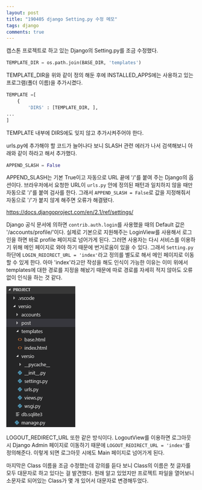 ```yaml
---
layout: post
title: "190405 django Setting.py 수정 메모"
tags: django
comments: true
---
```


캡스톤 프로젝트로 하고 있는 Django의 Setting.py를 조금 수정했다.
```python
TEMPLATE_DIR = os.path.join(BASE_DIR, 'templates')
```
TEMPLATE_DIR을 위와 같이 정의 해둔 후에 INSTALLED_APPS에는 사용하고 있는 프로그램(폴더 이름)을 추가시켰다.
```python
TEMPLATE =[
    {
        'DIRS' : [TEMPLATE_DIR, ],
...
]
```
TEMPLATE 내부에 DIRS에도 잊지 않고 추가시켜주어야 한다.

urls.py에 추가해야 할 코드가 늘어나다 보니 SLASH 관련 에러가 나서 검색해보니 아래와 같이 하라고 해서 추가했다.
```python
APPEND_SLASH = False
```
APPEND_SLASH는 기본 True이고 자동으로 URL 끝에 '/'를 붙여 주는 Django의 옵션이다.
브라우저에서 요청한 URL이 `urls.py` 안에 정의된 패턴과 일치하지 않을 때만 자동으로 '/'를 붙여 검사를 한다.
그래서 `APPEND_SLASH = False`로 값을 지정해줘서 자동으로 '/'가 붙지 않게 해주면 오류가 해결됐다.

<https://docs.djangoproject.com/en/2.1/ref/settings/>

Django 공식 문서에 의하면 `contrib.auth.login`를 사용했을 때의 Default 값은 '/accounts/profile/'이다.
실제로 기본으로 지원해주는 LoginView를 사용해서 로그인을 하면 바로 profile 페이지로 넘어가게 된다.
그러면 사용자는 다시 서비스를 이용하기 위해 메인 페이지로 와야 하기 때문에 번거로움이 있을 수 있다.
그래서 `Setting.py` 하단에 `LOGIN_REDIRECT_URL = 'index'`라고 정의를 별도로 해서 메인 페이지로 이동할 수 있게 한다.
아마 'index'라고만 작성을 해도 인식이 가능한 이유는 이미 위에서 templates에 대한 경로를 지정을 해놨기 때문에 따로 경로를 자세히 적지 않아도 오류 없이 인식을 하는 것 같다.

<img src = "/images/190405_settings.png">

LOGOUT_REDIRECT_URL 또한 같은 방식이다.
LogoutView를 이용하면 로그아웃 시 Django Admin 페이지로 이동하기 때문에 `LOGOUT_REDIRECT_URL = 'index'`를 정의해준다.
이렇게 되면 로그아웃 시에도 Main 페이지로 넘어가게 된다.

마지막은 Class 이름을 조금 수정했는데 강의를 듣다 보니 Class의 이름은 첫 글자를 모두 대문자로 하고 있다는 걸 발견했다.
원래 알고 있었지만 프로젝트 파일을 열어보니 소문자로 되어있는 Class가 몇 개 있어서 대문자로 변경해두었다.
